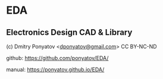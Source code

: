 # EDA
## Electronics Design CAD &amp; Library

\(c\) Dmitry Ponyatov <<dponyatov@gmail.com>> CC BY-NC-ND

github: <https://github.com/ponyatov/EDA/>

manual: <https://ponyatov.github.io/EDA/>

